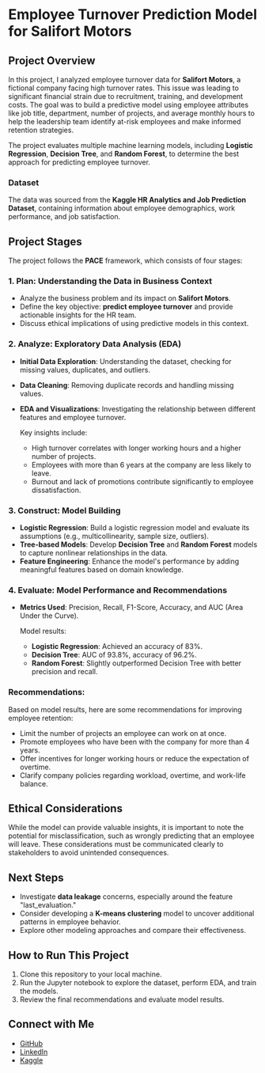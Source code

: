 # Employee Turnover Prediction Model for Salifort Motors

## Project Overview
In this project, I analyzed employee turnover data for **Salifort Motors**, a fictional company facing high turnover rates. This issue was leading to significant financial strain due to recruitment, training, and development costs. The goal was to build a predictive model using employee attributes like job title, department, number of projects, and average monthly hours to help the leadership team identify at-risk employees and make informed retention strategies.

The project evaluates multiple machine learning models, including **Logistic Regression**, **Decision Tree**, and **Random Forest**, to determine the best approach for predicting employee turnover.

### Dataset
The data was sourced from the **Kaggle HR Analytics and Job Prediction Dataset**, containing information about employee demographics, work performance, and job satisfaction.

## Project Stages
The project follows the **PACE** framework, which consists of four stages:

### 1. Plan: Understanding the Data in Business Context
- Analyze the business problem and its impact on **Salifort Motors**.
- Define the key objective: **predict employee turnover** and provide actionable insights for the HR team.
- Discuss ethical implications of using predictive models in this context.

### 2. Analyze: Exploratory Data Analysis (EDA)
- **Initial Data Exploration**: Understanding the dataset, checking for missing values, duplicates, and outliers.
- **Data Cleaning**: Removing duplicate records and handling missing values.
- **EDA and Visualizations**: Investigating the relationship between different features and employee turnover.
  
  Key insights include:
  - High turnover correlates with longer working hours and a higher number of projects.
  - Employees with more than 6 years at the company are less likely to leave.
  - Burnout and lack of promotions contribute significantly to employee dissatisfaction.

### 3. Construct: Model Building
- **Logistic Regression**: Build a logistic regression model and evaluate its assumptions (e.g., multicollinearity, sample size, outliers).
- **Tree-based Models**: Develop **Decision Tree** and **Random Forest** models to capture nonlinear relationships in the data.
- **Feature Engineering**: Enhance the model's performance by adding meaningful features based on domain knowledge.

### 4. Evaluate: Model Performance and Recommendations
- **Metrics Used**: Precision, Recall, F1-Score, Accuracy, and AUC (Area Under the Curve).
  
  Model results:
  - **Logistic Regression**: Achieved an accuracy of 83%.
  - **Decision Tree**: AUC of 93.8%, accuracy of 96.2%.
  - **Random Forest**: Slightly outperformed Decision Tree with better precision and recall.

### Recommendations:
Based on model results, here are some recommendations for improving employee retention:
- Limit the number of projects an employee can work on at once.
- Promote employees who have been with the company for more than 4 years.
- Offer incentives for longer working hours or reduce the expectation of overtime.
- Clarify company policies regarding workload, overtime, and work-life balance.

## Ethical Considerations
While the model can provide valuable insights, it is important to note the potential for misclassification, such as wrongly predicting that an employee will leave. These considerations must be communicated clearly to stakeholders to avoid unintended consequences.

## Next Steps
- Investigate **data leakage** concerns, especially around the feature "last_evaluation."
- Consider developing a **K-means clustering** model to uncover additional patterns in employee behavior.
- Explore other modeling approaches and compare their effectiveness.

## How to Run This Project
1. Clone this repository to your local machine.
2. Run the Jupyter notebook to explore the dataset, perform EDA, and train the models.
3. Review the final recommendations and evaluate model results.

## Connect with Me
- [GitHub](https://github.com/VenkatRamoju01/)
- [LinkedIn](https://www.linkedin.com/in/venkat-ramoju/)
- [Kaggle](https://www.kaggle.com/venkatramoju)
